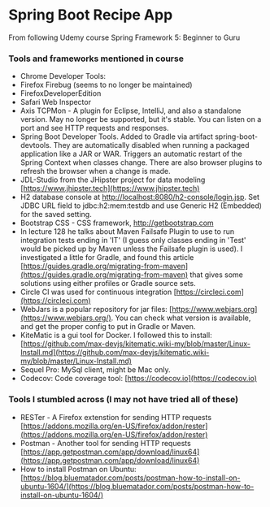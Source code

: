 # Spring Boot Recipe App
From following Udemy course Spring Framework 5: Beginner to Guru


### Tools and frameworks mentioned in course
* Chrome Developer Tools: 
* Firefox Firebug (seems to no longer be maintained)
* FirefoxDeveloperEdition
* Safari Web Inspector
* Axis TCPMon - A plugin for Eclipse, IntelliJ, and also a standalone version. May no longer be supported, but it's stable. You can listen on a port and see HTTP requests and responses.
* Spring Boot Developer Tools. Added to Gradle via artifact spring-boot-devtools. They are automatically disabled when running a packaged application like a JAR or WAR. Triggers an automatic restart of the Spring Context when classes change. There are also browser plugins to refresh the browser when a change is made.
* JDL-Studio from the JHipster project for data modeling [https://www.jhipster.tech](https://www.jhipster.tech)
* H2 database console at [http://localhost:8080/h2-console/login.jsp](http://localhost:8080/h2-console/login.jsp). Set JDBC URL field to jdbc:h2:mem:testdb and use Generic H2 (Embedded) for the saved setting.
* Bootstrap CSS - CSS framework, http://getbootstrap.com
* In lecture 128 he talks about Maven Failsafe Plugin to use to run integration tests ending in 'IT' (I guess only classes ending in 'Test' would be picked up by Maven unless the Failsafe plugin is used). I investigated a little for Gradle, and found this article [https://guides.gradle.org/migrating-from-maven](https://guides.gradle.org/migrating-from-maven) that gives some solutions using either profiles or Gradle source sets.
* Circle CI was used for continuous integration [https://circleci.com](https://circleci.com)
* WebJars is a popular repository for jar files: [https://www.webjars.org](https://www.webjars.org/). You can check what version is available, and get the proper config to put in Gradle or Maven.
* KiteMatic is a gui tool for Docker. I followed this to install: [https://github.com/max-devjs/kitematic.wiki-my/blob/master/Linux-Install.md](https://github.com/max-devjs/kitematic.wiki-my/blob/master/Linux-Install.md)
* Sequel Pro: MySql client, might be Mac only.
* Codecov: Code coverage tool: [https://codecov.io](https://codecov.io)

### Tools I stumbled across (I may not have tried all of these)
* RESTer - A Firefox extenstion for sending HTTP requests [https://addons.mozilla.org/en-US/firefox/addon/rester](https://addons.mozilla.org/en-US/firefox/addon/rester)
* Postman - Another tool for sending HTTP requests [https://app.getpostman.com/app/download/linux64](https://app.getpostman.com/app/download/linux64)
* How to install Postman on Ubuntu: [https://blog.bluematador.com/posts/postman-how-to-install-on-ubuntu-1604/](https://blog.bluematador.com/posts/postman-how-to-install-on-ubuntu-1604/)
